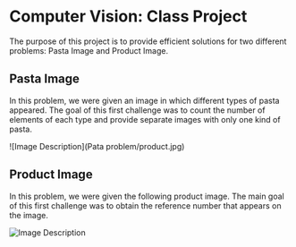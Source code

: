 # Computer Vision: Class Project

The purpose of this project is to provide efficient solutions for two different problems: Pasta Image and Product Image. 

## Pasta Image

In this problem, we were given an image in which different types of pasta appeared. The
goal of this first challenge was to count the number of elements of each type and provide
separate images with only one kind of pasta.

![Image Description](Pata problem/product.jpg)

## Product Image

In this problem, we were given the following product image. The main goal of this first
challenge was to obtain the reference number that appears on the image.

![Image Description](image_url)
